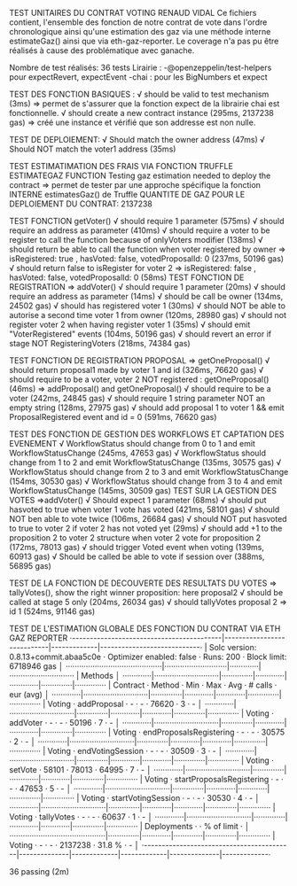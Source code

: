 TEST UNITAIRES DU CONTRAT VOTING RENAUD VIDAL
Ce fichiers contient, l'ensemble des fonction de notre contrat de vote dans l'ordre chronologique
ainsi qu'une estimation des gaz via une méthode interne estimateGaz() ainsi que via eth-gaz-reporter. 
Le coverage n'a pas pu être réalisés à cause des problématique avec ganache.

Nombre de test réalisés:   36 tests
Lirairie : 
-@openzeppelin/test-helpers pour expectRevert, expectEvent
-chai : pour les BigNumbers et expect

TEST DES FONCTION BASIQUES :
      √ should be valid to test mechanism (3ms)
		=> permet de s'assurer que la fonction expect de la librairie chai est fonctionnelle.
      √ should create a new contract instance (295ms, 2137238 gas)
		=> créé une instance et vérifié que son addresse est non nulle.

TEST DE DEPLOIEMENT:
      √ Should match the owner address (47ms)
      √ Should NOT match the voter1 address (35ms)
	  
TEST ESTIMATIMATION DES FRAIS VIA FONCTION TRUFFLE ESTIMATEGAZ FUNCTION
	Testing gaz estimation needed to deploy the contract
	=> permet de tester par une approche spécifique la fonction INTERNE estimatesGaz() de Truffle
QUANTITE DE GAZ POUR LE DEPLOIEMENT DU CONTRAT: 2137238

TEST FONCTION getVoter()
      √ should require 1 parameter (575ms)
      √ should require an address as parameter (410ms)
      √ should require a voter to be register to call the function because of onlyVoters modifier (138ms)
      √ should return be able to call the function when voter registered by owner => isRegistered: true , hasVoted: false, votedProposalId: 0 (237ms, 50196 gas)
      √ should return false to isRegister for voter 2 => isRegistered: false , hasVoted: false, votedProposalId: 0 (58ms)
TEST FONCTION DE REGISTRATION 
	=> addVoter()
      √ should require 1 parameter (20ms)
      √ should require an address as parameter (14ms)
      √ should be call be owner (134ms, 24502 gas)
      √ should has registered voter 1 (30ms)
      √ should NOT be able to autorise a second time voter 1 from owner (120ms, 28980 gas)
      √ should not register voter 2 when having register voter 1 (35ms)
      √ should emit "VoterRegistered" events (104ms, 50196 gas)
      √ should revert an error if stage NOT RegisteringVoters (218ms, 74384 gas)
	  
TEST FONCTION DE REGISTRATION PROPOSAL
	=>  getOneProposal() 
      √ should return proposal1 made by voter 1 and id (326ms, 76620 gas)
      √ should require to be a voter, voter 2 NOT registered : getOneProposal() (46ms)
    => addProposal() and getOneProposal() 
      √ should require to be a voter (242ms, 24845 gas)
      √ should require 1 string parameter NOT an empty string (128ms, 27975 gas)
      √ should add proposal 1 to voter 1 && emit ProposalRegistered event and id = 0 (591ms, 76620 gas)

TEST DES FONCTION DE GESTION DES WORKFLOWS ET CAPTATION DES EVENEMENT
      √ WorkflowStatus should change from 0 to 1 and emit WorkflowStatusChange  (245ms, 47653 gas)
      √ WorkflowStatus should change from 1 to 2 and emit WorkflowStatusChange (135ms, 30575 gas)
      √ WorkflowStatus should change from 2 to 3 and emit WorkflowStatusChange (154ms, 30530 gas)
      √ WorkflowStatus should change from 3 to 4 and emit WorkflowStatusChange (145ms, 30509 gas)
TEST SUR LA GESTION DES VOTES
	=>addVoter()
      √ Should expect 1 parameter (68ms)
      √ should put hasvoted to true when voter 1 vote has voted (421ms, 58101 gas)
      √ should NOT ben able to vote twice (106ms, 26684 gas)
      √ should NOT put hasvoted to true to voter 2 if voter 2 has not voted yet (29ms)
      √ should add +1 to the proposition 2 to voter 2 structure when voter 2 vote for proposition 2 (172ms, 78013 gas)
      √ should trigger Voted event when voting (139ms, 60913 gas)
      √ Should be called be able to vote if session over (388ms, 56895 gas)
	  
TEST DE LA FONCTION DE DECOUVERTE DES RESULTATS DU VOTES
	=> tallyVotes(), show the right winner proposition: here proposal2
      √ should be called at stage 5 only (204ms, 26034 gas)
      √ should tallyVotes proposal 2 => id 1 (524ms, 91146 gas)

TEST DE L'ESTIMATION GLOBALE DES FONCTION DU CONTRAT VIA ETH GAZ REPORTER
·------------------------------------------|----------------------------|-------------|----------------------------·
|   Solc version: 0.8.13+commit.abaa5c0e   ·  Optimizer enabled: false  ·  Runs: 200  ·  Block limit: 6718946 gas  │
···········································|····························|·············|·····························
|  Methods                                                                                                         │
·············|·····························|··············|·············|·············|··············|··············
|  Contract  ·  Method                     ·  Min         ·  Max        ·  Avg        ·  # calls     ·  eur (avg)  │
·············|·····························|··············|·············|·············|··············|··············
|  Voting    ·  addProposal                ·           -  ·          -  ·      76620  ·           3  ·          -  │
·············|·····························|··············|·············|·············|··············|··············
|  Voting    ·  addVoter                   ·           -  ·          -  ·      50196  ·           7  ·          -  │
·············|·····························|··············|·············|·············|··············|··············
|  Voting    ·  endProposalsRegistering    ·           -  ·          -  ·      30575  ·           2  ·          -  │
·············|·····························|··············|·············|·············|··············|··············
|  Voting    ·  endVotingSession           ·           -  ·          -  ·      30509  ·           3  ·          -  │
·············|·····························|··············|·············|·············|··············|··············
|  Voting    ·  setVote                    ·       58101  ·      78013  ·      64995  ·           7  ·          -  │
·············|·····························|··············|·············|·············|··············|··············
|  Voting    ·  startProposalsRegistering  ·           -  ·          -  ·      47653  ·           5  ·          -  │
·············|·····························|··············|·············|·············|··············|··············
|  Voting    ·  startVotingSession         ·           -  ·          -  ·      30530  ·           4  ·          -  │
·············|·····························|··············|·············|·············|··············|··············
|  Voting    ·  tallyVotes                 ·           -  ·          -  ·      60637  ·           1  ·          -  │
·············|·····························|··············|·············|·············|··············|··············
|  Deployments                             ·                                          ·  % of limit  ·             │
···········································|··············|·············|·············|··············|··············
|  Voting                                  ·           -  ·          -  ·    2137238  ·      31.8 %  ·          -  │
·------------------------------------------|--------------|-------------|-------------|--------------|-------------·

  36 passing (2m)